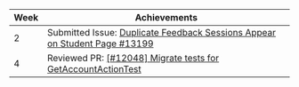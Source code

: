 | Week | Achievements                                             |
|------|----------------------------------------------------------|
| 2    | Submitted Issue: [Duplicate Feedback Sessions Appear on Student Page #13199](https://github.com/TEAMMATES/teammates/issues/13199)                     |
| 4    | Reviewed PR: [[#12048] Migrate tests for GetAccountActionTest](https://github.com/TEAMMATES/teammates/pull/13212)                                     |

